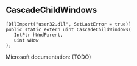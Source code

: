 ## CascadeChildWindows

```
[DllImport("user32.dll", SetLastError = true)]
public static extern uint CascadeChildWindows(
   IntPtr hWndParent,
   uint wHow
);
```

Microsoft documentation: (TODO)
